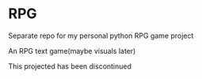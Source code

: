 # RPG
Separate repo for my personal python RPG game project

An RPG text game(maybe visuals later)

This projected has been discontinued
